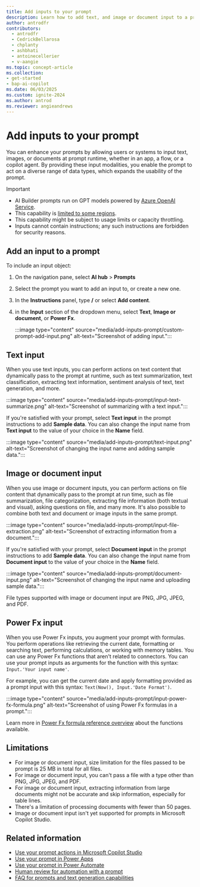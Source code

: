 ```yaml
---
title: Add inputs to your prompt
description: Learn how to add text, and image or document input to a prompt.
author: antrodfr
contributors:
  - antrodfr
  - CedrickBellarosa
  - chplanty
  - ashbhati
  - antoinecellerier
  - v-aangie
ms.topic: concept-article
ms.collection: 
- get-started
- bap-ai-copilot
ms.date: 06/03/2025
ms.custom: ignite-2024
ms.author: antrod
ms.reviewer: angieandrews
---
```


# Add inputs to your prompt

You can enhance your prompts by allowing users or systems to input text, images, or documents at prompt runtime, whether in an app, a flow, or a copilot agent. By providing these input modalities, you enable the prompt to act on a diverse range of data types, which expands the usability of the prompt.

> [!IMPORTANT]
> - AI Builder prompts run on GPT models powered by [Azure OpenAI Service](/azure/ai-services/openai/whats-new).
> - This capability is [limited to some regions](availability-region.md#prompts).
> - This capability might be subject to usage limits or capacity throttling.
> - Inputs cannot contain instructions; any such instructions are forbidden for security reasons.

## Add an input to a prompt

To include an input object:

1. On the navigation pane, select **AI hub** > **Prompts**
1. Select the prompt you want to add an input to, or create a new one.
1. In the **Instructions** panel, type **/** or select **Add content**.
1. in the **Input** section of the dropdown menu, select **Text**, **Image or document**, or **Power Fx**.

    :::image type="content" source="media/add-inputs-prompt/custom-prompt-add-input.png" alt-text="Screenshot of adding input.":::

## Text input

When you use text inputs, you can perform actions on text content that dynamically pass to the prompt at runtime, such as text summarization, text classification, extracting text information, sentiment analysis of text, text generation, and more.

:::image type="content" source="media/add-inputs-prompt/input-text-summarize.png" alt-text="Screenshot of summarizing with a text input.":::

If you're satisfied with your prompt, select **Text input** in the prompt instructions to add **Sample data**. You can also change the input name from **Text input** to the value of your choice in the **Name** field.

:::image type="content" source="media/add-inputs-prompt/text-input.png" alt-text="Screenshot of changing the input name and adding sample data.":::

## Image or document input

When you use image or document inputs, you can perform actions on file content that dynamically pass to the prompt at run time, such as file summarization, file categorization, extracting file information (both textual and visual), asking questions on file, and many more. It's also possible to combine both text and document or image inputs in the same prompt.

:::image type="content" source="media/add-inputs-prompt/input-file-extraction.png" alt-text="Screenshot of extracting information from a document.":::

If you're satisfied with your prompt, select **Document input** in the prompt instructions to add **Sample data**. You can also change the input name from **Document input** to the value of your choice in the **Name** field.

:::image type="content" source="media/add-inputs-prompt/document-input.png" alt-text="Screenshot of changing the input name and uploading sample data.":::

File types supported with image or document input are PNG, JPG, JPEG, and PDF.

## Power Fx input

When you use Power Fx inputs, you augment your prompt with formulas. You perform operations like retrieving the current date, formatting or searching text, performing calculations, or working with memory tables. You can use any Power Fx functions that aren't related to connectors. You can use your prompt inputs as arguments for the function with this syntax: `Input.'Your input name'`.

For example, you can get the current date and apply formatting provided as a prompt input with this syntax: `Text(Now(), Input.'Date Format')`.

:::image type="content" source="media/add-inputs-prompt/input-power-fx-formula.png" alt-text="Screenshot of using Power Fx formulas in a prompt.":::

Learn more in [Power Fx formula reference overview](/power-platform/power-fx/formula-reference-overview) about the functions available.

## Limitations

- For image or document input, size limitation for the files passed to be prompt is 25 MB in total for all files.
- For image or document input, you can't pass a file with a type other than PNG, JPG, JPEG, and PDF.
- For image or document input, extracting information from large documents might not be accurate and skip information, especially for table lines.
- There's a limitation of processing documents with fewer than 50 pages.
- Image or document input isn't yet supported for prompts in Microsoft Copilot Studio.

## Related information

- [Use your prompt actions in Microsoft Copilot Studio](use-a-custom-prompt-in-mcs.md)
- [Use your prompt in Power Apps](use-a-custom-prompt-in-app.md)
- [Use your prompt in Power Automate](use-a-custom-prompt-in-flow.md)
- [Human review for automation with a prompt](azure-openai-human-review.md)
- [FAQ for prompts and text generation capabilities](faqs-text-generation.md)
